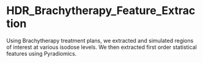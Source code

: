 # HDR_Brachytherapy_Feature_Extraction
Using Brachytherapy treatment plans, we extracted and simulated regions of interest at various isodose levels. We then extracted first order statistical features using Pyradiomics. 

